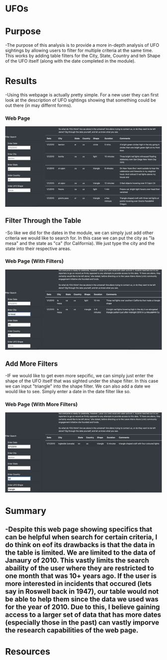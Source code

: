 # UFOs
# Purpose 
-The purpose of this analysis is to provide a more in-depth analysis of UFO sightings by allowing users to filter for multiple criteria at the same time. This works by adding table filters for the City, State, Country and teh Shape of the UFO itself (along with the date completed in the module).


# Results 
-Using this webpage is actually pretty simple. For a new user they can first look at the description of UFO sightings showing that something could be out there (in may differnt forms). 

### Web Page 
![Web_Page](./UFOs/Web_Page.png)


## Filter Through the Table 
-So like we did for the dates in the module, we can simply just add other criteria we would like to search for. In this case we can put the city as "la mesa" and the state as "ca" (for California). We just type the city and the state into their respective areas.

### Web Page (With Filters)
![Web_Page_With_Filters](./UFOs/Web_Page_Filters.png)

## Add More Filters
-IF we would like to get even more sepcific, we can simply just enter the shape of the UFO itself that was sighted under the shape filter. In this case we can input "triangle" into the shape filter. We can also add a date we would like to see. Simply enter a date in the date filter like so.

### Web Page (With More Filters)
![More_Filters](./UFOs/More_FIlters.png)

# Summary
-Despite this web page showing specifics that can be helpful when search for certain criteria, I do think on eof its drawbacks is that the data in the table is limited.
We are limited to the data of Janaury of 2010. This vastly limits the search abaility of the user where they are restricted to one month that was 10+ years ago. If the user is more interested in incidents that occured (lets say in Roswell back in 1947), our table would not be able to help them since the data we used was for the year of 2010. Due to this, I believe gaining access to a larger set of data that has more dates (especially those in the past) can vastly imporve the research capabilities of the web page. 
-


# Resources

